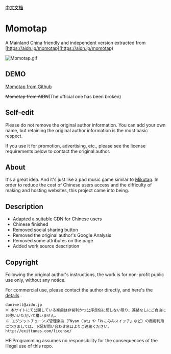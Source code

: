 [中文文档](/README_CN.md)

# Momotap

A Mainland China friendly and independent version extracted from [https://aidn.jp/momotap](https://aidn.jp/momotap)

![Momotap.gif](https://i.loli.net/2020/02/22/ZeDnOLVAm7pMJET.gif)

## DEMO

[Momotap from Github](https://cworld1.github.io/momotap/)

~~Momotap from AIDN~~(The official one has been broken)

## Self-edit

Please do not remove the original author information. You can add your own name, but retaining the original author information is the most basic respect.

If you use it for promotion, advertising, etc., please see the license requirements below to contact the original author.

## About

It's a great idea. And it's just like a pad music game similar to [Mikutap](https://aidn.jp/mikutap). In order to reduce the cost of Chinese users access and the difficulty of making and hosting websites, this project came into being.

## Description

- Adapted a suitable CDN for Chinese users
- Chinese finished
- Removed social sharing button
- Removed the original author's Google Analysis
- Removed some attributes on the page
- Added work source description

## Copyright

Following the original author's instructions, the work is for non-profit public use only, without any notice.

For commercial use, please contact the author directly, and here's the [details](https://aidn.jp/about/) .

```copyright
daniwell@aidn.jp
※ 本サイトにて公開している楽曲は非営利かつ公序良俗に反しない限り、連絡なしにご自由にお使いいただいて構いません。
※ エグジットチューンズ管理楽曲（「Nyan Cat」や「ねこみみスイッチ」など）の商用利用につきましては、下記お問い合わせ窓口よりご連絡ください。
http://exittunes.com/license/
```

HFIProgramming assumes no responsibility for the consequences of the illegal use of this repo.
